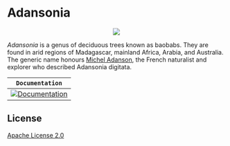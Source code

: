 # Adansonia

<div align="center">
  <img src="https://upload.wikimedia.org/wikipedia/commons/thumb/c/cb/Adansonia_grandidieri03.jpg/640px-Adansonia_grandidieri03.jpg">
</div>

_Adansonia_ is a genus of deciduous trees known as baobabs. They are found in arid regions of Madagascar, mainland Africa, Arabia, and Australia. The generic name honours [Michel Adanson](https://fr.wikipedia.org/wiki/Michel_Adanson), the French naturalist and explorer who described Adansonia digitata.

| **`Documentation`**                                                                                                                      |
|------------------------------------------------------------------------------------------------------------------------------------------|
| [![Documentation](https://img.shields.io/badge/api-reference-blue.svg)](https://github.com/baobab-group/Adansonia/blob/master/README.md) |


## License

[Apache License 2.0](LICENSE)
